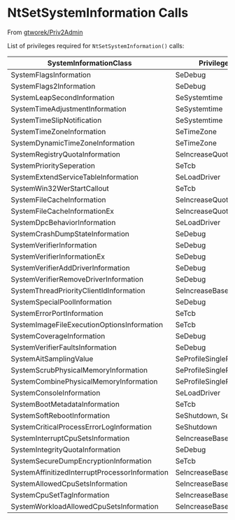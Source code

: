 # NtSetSystemInformation Calls

From [gtworek/Priv2Admin](https://github.com/gtworek/Priv2Admin)

List of privileges required for `NtSetSystemInformation()` calls:

| SystemInformationClass | Privilege | Remarks |
| --- | --- | --- |
|SystemFlagsInformation|SeDebug||
|SystemFlags2Information|SeDebug||
|SystemLeapSecondInformation|SeSystemtime||
|SystemTimeAdjustmentInformation|SeSystemtime||
|SystemTimeSlipNotification|SeSystemtime||
|SystemTimeZoneInformation|SeTimeZone||
|SystemDynamicTimeZoneInformation|SeTimeZone||
|SystemRegistryQuotaInformation|SeIncreaseQuota||
|SystemPrioritySeperation|SeTcb||
|SystemExtendServiceTableInformation|SeLoadDriver||
|SystemWin32WerStartCallout|SeTcb||
|SystemFileCacheInformation|SeIncreaseQuota||
|SystemFileCacheInformationEx|SeIncreaseQuota||
|SystemDpcBehaviorInformation|SeLoadDriver||
|SystemCrashDumpStateInformation|SeDebug||
|SystemVerifierInformation|SeDebug||
|SystemVerifierInformationEx|SeDebug||
|SystemVerifierAddDriverInformation|SeDebug||
|SystemVerifierRemoveDriverInformation|SeDebug||
|SystemThreadPriorityClientIdInformation|SeIncreaseBasePriority||
|SystemSpecialPoolInformation|SeDebug||
|SystemErrorPortInformation|SeTcb||
|SystemImageFileExecutionOptionsInformation|SeTcb||
|SystemCoverageInformation|SeDebug||
|SystemVerifierFaultsInformation|SeDebug||
|SystemAitSamplingValue|SeProfileSingleProcess||
|SystemScrubPhysicalMemoryInformation|SeProfileSingleProcess||
|SystemCombinePhysicalMemoryInformation|SeProfileSingleProcess||
|SystemConsoleInformation|SeLoadDriver||
|SystemBootMetadataInformation|SeTcb||
|SystemSoftRebootInformation|SeShutdown, SeTcb||
|SystemCriticalProcessErrorLogInformation|SeShutdown||
|SystemInterruptCpuSetsInformation|SeIncreaseBasePriority||
|SystemIntegrityQuotaInformation|SeDebug||
|SystemSecureDumpEncryptionInformation|SeTcb||
|SystemAffinitizedInterruptProcessorInformation|SeIncreaseBasePriority||
|SystemAllowedCpuSetsInformation|SeIncreaseBasePriority||
|SystemCpuSetTagInformation|SeIncreaseBasePriority||
|SystemWorkloadAllowedCpuSetsInformation|SeIncreaseBasePriority||